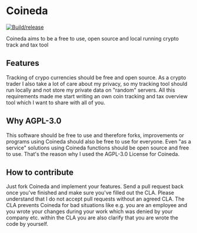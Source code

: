 # Coineda
[![Build/release](https://github.com/fabianbormann/Coineda/actions/workflows/build.yml/badge.svg)](https://github.com/fabianbormann/Coineda/actions/workflows/build.yml)

Coineda aims to be a free to use, open source and local running crypto track and tax tool

## Features

Tracking of crypo currencies should be free and open source. As a crypto trader I also take a lot of care about my privacy, so my tracking tool should run locally and not store my private data on "random" servers. All this requirements made me start writing an own coin tracking and tax overview tool which I want to share with all of you.

## Why AGPL-3.0

This software should be free to use and therefore forks, improvements or programs using Coineda should also be free to use for everyone. Even "as a service" solutions using Coineda functions should be open source and free to use. That's the reason why I used the AGPL-3.0 License for Coineda. 

## How to contribute

Just fork Coineda and implement your features. Send a pull request back once you've finished and make sure you've filled out the CLA. Please understand that I do not accept pull requests without an agreed CLA. The CLA prevents Coineda for bad situations like e.g. you are an employee and you wrote your changes during your work which was denied by your company etc. within the CLA you are also clarify that you are wrote the code by yourself.
